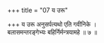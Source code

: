 +++
title = "07 य उरू"

+++
य उरू अनुसर्पत्यथो एति गवीनिके ।  
बलासमन्तरङ्गेभ्यः बहिर्निर्मन्त्रयामहे ॥ ७ ॥